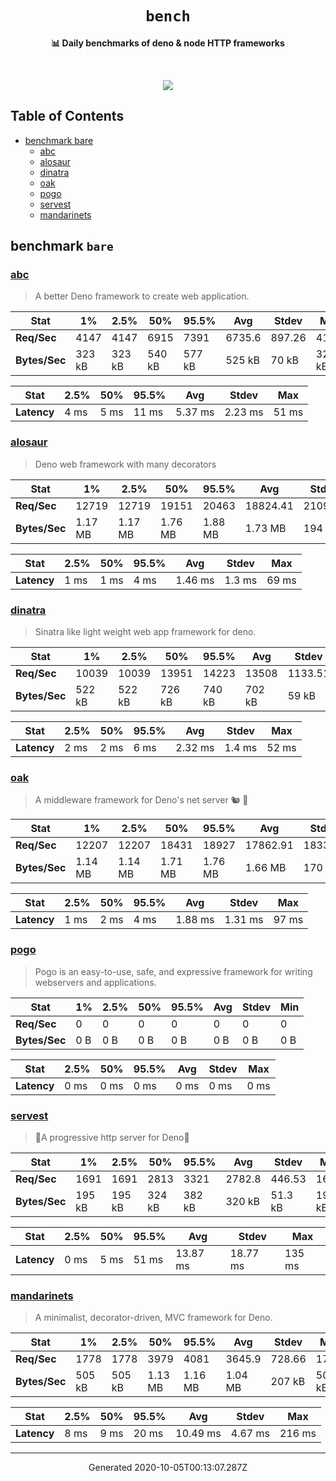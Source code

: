 <div align="center">
  <h1><code>bench</code></h1>
  <p>
    <strong>📊 Daily benchmarks of deno & node HTTP frameworks</strong>
  </p>
  <br>
  <p align="center">
    <a alt="Bench" href="https://github.com/denosaurs/bench/actions">
      <img src="https://img.shields.io/github/workflow/status/denosaurs/bench/bench" />
    </a>
  </p>
</div>

## Table of Contents

- [benchmark bare](#benchmark-bare)
  - [abc](#abc)
  - [alosaur](#alosaur)
  - [dinatra](#dinatra)
  - [oak](#oak)
  - [pogo](#pogo)
  - [servest](#servest)
  - [mandarinets](#mandarinets)

## benchmark `bare`

### [abc](https://deno.land/x/abc)

> A better Deno framework to create web application.


| **Stat**      | 1%     | 2.5%   | 50%    | 95.5%  | Avg    | Stdev  | Min    |
| ------------- | ------ | ------ | ------ | ------ | ------ | ------ | ------ |
| **Req/Sec**   | 4147   | 4147   | 6915   | 7391   | 6735.6 | 897.26 | 4144   |
| **Bytes/Sec** | 323 kB | 323 kB | 540 kB | 577 kB | 525 kB | 70 kB  | 323 kB |


| **Stat**    | 2.5%  | 50%   | 95.5% | Avg     | Stdev   | Max   |
| ----------- | ----- | ----- | ----- | ------- | ------- | ----- |
| **Latency** | 4 ms  | 5 ms  | 11 ms | 5.37 ms | 2.23 ms | 51 ms |


### [alosaur](https://deno.land/x/alosaur)

> Deno web framework with many decorators


| **Stat**      | 1%      | 2.5%    | 50%     | 95.5%   | Avg      | Stdev   | Min     |
| ------------- | ------- | ------- | ------- | ------- | -------- | ------- | ------- |
| **Req/Sec**   | 12719   | 12719   | 19151   | 20463   | 18824.41 | 2109.33 | 12714   |
| **Bytes/Sec** | 1.17 MB | 1.17 MB | 1.76 MB | 1.88 MB | 1.73 MB  | 194 kB  | 1.17 MB |


| **Stat**    | 2.5%  | 50%   | 95.5% | Avg     | Stdev  | Max   |
| ----------- | ----- | ----- | ----- | ------- | ------ | ----- |
| **Latency** | 1 ms  | 1 ms  | 4 ms  | 1.46 ms | 1.3 ms | 69 ms |


### [dinatra](https://github.com/syumai/dinatra)

> Sinatra like light weight web app framework for deno.


| **Stat**      | 1%     | 2.5%   | 50%    | 95.5%  | Avg    | Stdev   | Min    |
| ------------- | ------ | ------ | ------ | ------ | ------ | ------- | ------ |
| **Req/Sec**   | 10039  | 10039  | 13951  | 14223  | 13508  | 1133.51 | 10034  |
| **Bytes/Sec** | 522 kB | 522 kB | 726 kB | 740 kB | 702 kB | 59 kB   | 522 kB |


| **Stat**    | 2.5%  | 50%   | 95.5% | Avg     | Stdev  | Max   |
| ----------- | ----- | ----- | ----- | ------- | ------ | ----- |
| **Latency** | 2 ms  | 2 ms  | 6 ms  | 2.32 ms | 1.4 ms | 52 ms |


### [oak](https://deno.land/x/oak)

> A middleware framework for Deno's net server 🐿️ 🦕


| **Stat**      | 1%      | 2.5%    | 50%     | 95.5%   | Avg      | Stdev   | Min     |
| ------------- | ------- | ------- | ------- | ------- | -------- | ------- | ------- |
| **Req/Sec**   | 12207   | 12207   | 18431   | 18927   | 17862.91 | 1833.37 | 12203   |
| **Bytes/Sec** | 1.14 MB | 1.14 MB | 1.71 MB | 1.76 MB | 1.66 MB  | 170 kB  | 1.13 MB |


| **Stat**    | 2.5%  | 50%   | 95.5% | Avg     | Stdev   | Max   |
| ----------- | ----- | ----- | ----- | ------- | ------- | ----- |
| **Latency** | 1 ms  | 2 ms  | 4 ms  | 1.88 ms | 1.31 ms | 97 ms |


### [pogo](https://deno.land/x/pogo)

> Pogo is an easy-to-use, safe, and expressive framework
for writing webservers and applications. 


| **Stat**      | 1%    | 2.5%  | 50%   | 95.5% | Avg   | Stdev | Min   |
| ------------- | ----- | ----- | ----- | ----- | ----- | ----- | ----- |
| **Req/Sec**   | 0     | 0     | 0     | 0     | 0     | 0     | 0     |
| **Bytes/Sec** | 0 B   | 0 B   | 0 B   | 0 B   | 0 B   | 0 B   | 0 B   |


| **Stat**    | 2.5%  | 50%   | 95.5% | Avg   | Stdev | Max   |
| ----------- | ----- | ----- | ----- | ----- | ----- | ----- |
| **Latency** | 0 ms  | 0 ms  | 0 ms  | 0 ms  | 0 ms  | 0 ms  |


### [servest](https://deno.land/x/servest)

> 🌾A progressive http server for Deno🌾


| **Stat**      | 1%     | 2.5%   | 50%    | 95.5%  | Avg    | Stdev   | Min    |
| ------------- | ------ | ------ | ------ | ------ | ------ | ------- | ------ |
| **Req/Sec**   | 1691   | 1691   | 2813   | 3321   | 2782.8 | 446.53  | 1691   |
| **Bytes/Sec** | 195 kB | 195 kB | 324 kB | 382 kB | 320 kB | 51.3 kB | 194 kB |


| **Stat**    | 2.5%  | 50%   | 95.5% | Avg      | Stdev    | Max    |
| ----------- | ----- | ----- | ----- | -------- | -------- | ------ |
| **Latency** | 0 ms  | 5 ms  | 51 ms | 13.87 ms | 18.77 ms | 135 ms |


### [mandarinets](https://deno.land/x/mandarinets)

> A minimalist, 
decorator-driven, 
MVC framework for Deno.


| **Stat**      | 1%     | 2.5%   | 50%     | 95.5%   | Avg     | Stdev  | Min    |
| ------------- | ------ | ------ | ------- | ------- | ------- | ------ | ------ |
| **Req/Sec**   | 1778   | 1778   | 3979    | 4081    | 3645.9  | 728.66 | 1778   |
| **Bytes/Sec** | 505 kB | 505 kB | 1.13 MB | 1.16 MB | 1.04 MB | 207 kB | 505 kB |


| **Stat**    | 2.5%  | 50%   | 95.5% | Avg      | Stdev   | Max    |
| ----------- | ----- | ----- | ----- | -------- | ------- | ------ |
| **Latency** | 8 ms  | 9 ms  | 20 ms | 10.49 ms | 4.67 ms | 216 ms |


---

<p align="center">Generated 2020-10-05T00:13:07.287Z</p>